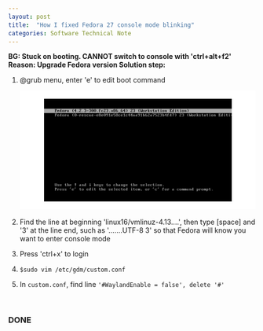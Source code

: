 ```yaml
---
layout: post
title:  "How I fixed Fedora 27 console mode blinking"
categories: Software Technical Note
---
```


**BG: Stuck on booting. CANNOT switch to console with 'ctrl+alt+f2'
Reason: Upgrade Fedora version
Solution step:**


1. @grub menu, enter 'e' to edit boot command

   ![Fedora 23 grub menu](/assets/images/fedora23_grub_menu.png)

2. Find the line at beginning 'linux16/vmlinuz-4.13….', then type [space] and '3' at the line end, such as '…….UTF-8 3' so that Fedora will know you want to enter console mode

3. Press 'ctrl+x' to login

4. ``` $sudo vim /etc/gdm/custom.conf ```

5. In `custom.conf`, find line ```'#WaylandEnable = false', delete '#'```

&nbsp;&nbsp;&nbsp;

### DONE